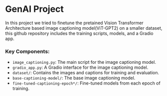 # GenAI Project

In this project we tried to finetune the pretained Vision Transformer Architecture based image captioning model(ViT-GPT2) on a smaller dataset, this github repository includes the training scripts, models, and a Gradio app.

### Key Components:

- `image_captioning.py`: The main script for the image captioning model.
- `gradio_app.py`: A Gradio interface for the image captioning model.
- `dataset/`: Contains the images and captions for training and evaluation.
- `base-captioning-model/`: The base image captioning model.
- `fine-tuned-captioning-epoch*/`: Fine-tuned models from each epoch of training.
